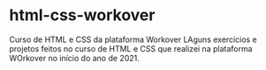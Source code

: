 # html-css-workover
Curso de HTML e CSS da plataforma Workover
LAguns exercícios e projetos feitos no curso de HTML e CSS que realizei na plataforma WOrkover no início do ano de 2021.
